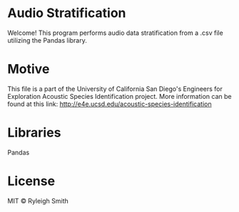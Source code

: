 # Audio Stratification
Welcome!
This program performs audio data stratification from a .csv file utilizing the Pandas library. 

# Motive
This file is a part of the University of California San Diego's Engineers for Exploration Acoustic Species Identification project. More information can be found at this link: http://e4e.ucsd.edu/acoustic-species-identification

# Libraries
Pandas

# License
MIT © Ryleigh Smith
